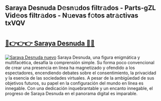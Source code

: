 ## Saraya Desnuda D𝚎sn𝚞dos filtr𝚊dos - Parts-gZL Vid𝚎os filtr𝚊dos - N𝚞evas f𝚘tos atr𝚊ctivas txVQV

# <h2><a href="http://mb2kspj.tromn.icu/?c=Saraya+Desnuda">🔗👉👉👉 Saraya Desnuda 🔗🔗</a></h2>

[![Saraya Desnuda nuevo](https://i.imgur.com/pEAQMta.gif)](http://mb2kspj.tromn.icu/?c=Saraya+Desnuda)
Saraya Desnuda, una figura enigmática y multifacética, desafía la comprensión simple. Su forma poco convencional de crear una presencia en línea ha magnetizado y ofendido a los espectadores, encendiendo debates sobre el consentimiento, la privacidad y la esencia de las sociedades virtuales. A pesar de la ambigüedad de sus objetivos futuros, su papel en la configuración del mundo en línea es innegable. Con una dedicación inquebrantable y un encanto innegable, el progreso de Saraya Desnuda en el panorama digital es imparable.
